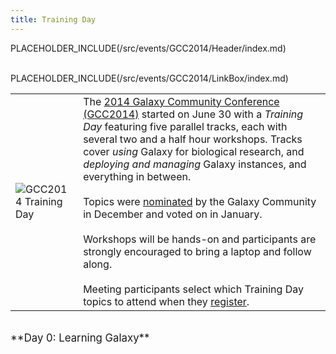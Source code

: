 ```yaml
---
title: Training Day
---
```

PLACEHOLDER_INCLUDE(/src/events/GCC2014/Header/index.md)
<br /><br />



PLACEHOLDER_INCLUDE(/src/events/GCC2014/LinkBox/index.md)

<table>
  <tr>
    <td style=" border: none;"> <img src="/src/images/Logos/GCC2014TDLogoSmall.png" alt="GCC2014 Training Day"  /> </td>
    <td style=" border: none;"> The <a href='/src/events/GCC2014/index.md'>2014 Galaxy Community Conference (GCC2014)</a> started on June 30 with a <em>Training Day</em> featuring five parallel tracks, each with several two and a half hour workshops.  Tracks cover <em>using</em> Galaxy for biological research, and <em>deploying and managing</em> Galaxy instances, and everything in between.<br /><br />Topics were <a href='/src/events/GCC2014/TrainingDay/index.md#nomination-voting-and-topic-selection'>nominated</a> by the Galaxy Community in December and voted on in January.  <br /><br />Workshops will be hands-on and participants are strongly encouraged to bring a laptop and follow along.<br /><br />Meeting participants select which Training Day topics to attend when they <a href='/src/events/GCC2014/TrainingDay/Register/index.md'>register</a>. </td>
  </tr>
</table>


<div class='center'><br /><span style="font-size: larger;">**Day 0: Learning Galaxy**</span><br /></div>


